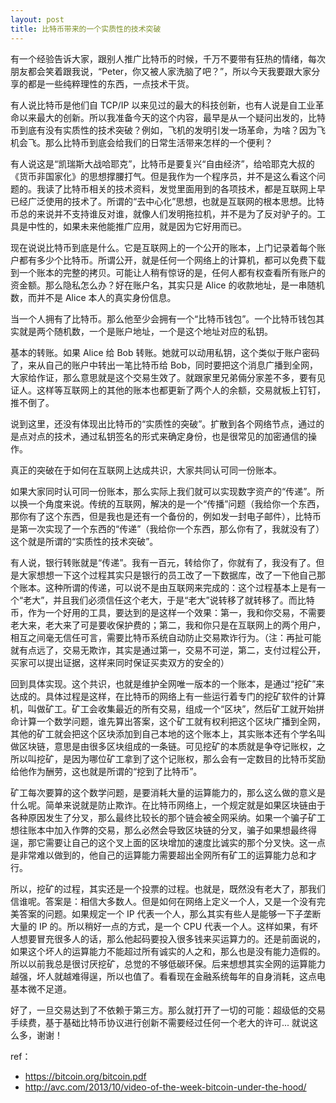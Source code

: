 ```yaml
---
layout: post
title: 比特币带来的一个实质性的技术突破
---
```

有一个经验告诉大家，跟别人推广比特币的时候，千万不要带有狂热的情绪，每次朋友都会笑着跟我说，“Peter，你又被人家洗脑了吧？”，所以今天我要跟大家分享的都是一些纯粹理性的东西，一点技术干货。

有人说比特币是他们自 TCP/IP 以来见过的最大的科技创新，也有人说是自工业革命以来最大的创新。所以我准备今天的这个内容，最早是从一个疑问出发的，比特币到底有没有实质性的技术突破？例如，飞机的发明引发一场革命，为啥？因为飞机会飞。那么比特币到底会给我们的日常生活带来怎样的一个便利？

有人说这是“凯瑞斯大战哈耶克”，比特币是要复兴“自由经济”，给哈耶克大叔的《货币非国家化》的思想撑腰打气。但是我作为一个程序员，并不是这么看这个问题的。我读了比特币相关的技术资料，发觉里面用到的各项技术，都是互联网上早已经广泛使用的技术了。所谓的“去中心化”思想，也就是互联网的根本思想。比特币总的来说并不支持谁反对谁，就像人们发明拖拉机，并不是为了反对驴子的。工具是中性的，如果未来他能推广应用，就是因为它好用而已。

现在说说比特币到底是什么。它是互联网上的一个公开的账本，上门记录着每个账户都有多少个比特币。所谓公开，就是任何一个网络上的计算机，都可以免费下载到一个账本的完整的拷贝。可能让人稍有惊讶的是，任何人都有权查看所有账户的资金额。那么隐私怎么办？好在账户名，其实只是
Alice 的收款地址，是一串随机数，而并不是 Alice 本人的真实身份信息。

当一个人拥有了比特币。那么他至少会拥有一个“比特币钱包”。一个比特币钱包其实就是两个随机数，一个是账户地址，一个是这个地址对应的私钥。

基本的转账。如果 Alice 给 Bob 转账。她就可以动用私钥，这个类似于账户密码了，来从自己的账户中转出一笔比特币给 Bob，同时要把这个消息广播到全网，大家给作证，那么意思就是这个交易生效了。就跟家里兄弟倆分家差不多，要有见证人。这样等互联网上的其他的账本也都更新了两个人的余额，交易就板上钉钉，推不倒了。

说到这里，还没有体现出比特币的“实质性的突破”。扩散到各个网络节点，通过的是点对点的技术，通过私钥签名的形式来确定身份，也是很常见的加密通信的操作。

真正的突破在于如何在互联网上达成共识，大家共同认可同一份账本。

如果大家同时认可同一份账本，那么实际上我们就可以实现数字资产的“传递”。所以换一个角度来说。传统的互联网，解决的是一个“传播”问题（我给你一个东西，那你有了这个东西，但是我也是还有一个备份的，例如发一封电子邮件），比特币是第一次实现了一个东西的“传递”（我给你一个东西，那么你有了，我就没有了）这个就是所谓的“实质性的技术突破”。

有人说，银行转账就是“传递”。我有一百元，转给你了，你就有了，我没有了。但是大家想想一下这个过程其实只是银行的员工改了一下数据库，改了一下他自己那个账本。这种所谓的传递，可以说不是由互联网来完成的：这个过程基本上是有一个“老大”，并且我们必须信任这个老大，于是“老大”说转移了就转移了。而比特币，作为一个好用的工具，要达到的是这样一个效果：第一，我和你交易，不需要老大来，老大来了可是要收保护费的；第二，我和你只是在互联网上的两个用户，相互之间毫无信任可言，需要比特币系统自动防止交易欺诈行为。（注：再扯可能就有点远了，交易无欺诈，其实是通过第一，交易不可逆，第二，支付过程公开，买家可以提出证据，这样来同时保证买卖双方的安全的）

回到具体实现。这个共识，也就是维护全网唯一版本的一个账本，是通过“挖矿”来达成的。具体过程是这样，在比特币的网络上有一些运行着专门的挖矿软件的计算机，叫做矿工。矿工会收集最近的所有交易，组成一个“区块”，然后矿工就开始拼命计算一个数学问题，谁先算出答案，这个矿工就有权利把这个区块广播到全网，其他的矿工就会把这个区块添加到自己本地的这个账本上，其实账本还有个学名叫做区块链，意思是由很多区块组成的一条链。可见挖矿的本质就是争夺记账权，之所以叫挖矿，是因为哪位矿工拿到了这个记账权，那么会有一定数目的比特币奖励给他作为酬劳，这也就是所谓的“挖到了比特币”。

矿工每次要算的这个数学问题，是要消耗大量的运算能力的，那么这么做的意义是什么呢。简单来说就是防止欺诈。在比特币网络上，一个规定就是如果区块链由于各种原因发生了分叉，那么最终比较长的那个链会被全网采纳。如果一个骗子矿工想往账本中加入作弊的交易，那么必然会导致区块链的分叉，骗子如果想最终得逞，那它需要让自己的这个叉上面的区块增加的速度比诚实的那个分叉快。这一点是非常难以做到的，他自己的运算能力需要超出全网所有矿工的运算能力总和才行。

所以，挖矿的过程，其实还是一个投票的过程。也就是，既然没有老大了，那我们信谁呢。答案是：相信大多数人。但是如何在网络上定义一个人，又是一个没有完美答案的问题。如果规定一个 IP 代表一个人，那么其实有些人是能够一下子垄断大量的 IP 的。所以稍好一点的方式，是一个 CPU 代表一个人。这样如果，有坏人想要冒充很多人的话，那么他起码要投入很多钱来买运算力的。还是前面说的，如果这个坏人的运算能力不能超过所有诚实的人之和，那么也是没有能力造假的。所以以前我总是很讨厌挖矿，总觉的不够低碳环保。后来想想其实全网的运算能力越强，坏人就越难得逞，所以也值了。看看现在金融系统每年的自身消耗，这点电基本微不足道。

好了，一旦交易达到了不依赖于第三方。那么就打开了一切的可能：超级低的交易手续费，基于基础比特币协议进行创新不需要经过任何一个老大的许可...
就说这么多，谢谢！

ref：
- https://bitcoin.org/bitcoin.pdf
- http://avc.com/2013/10/video-of-the-week-bitcoin-under-the-hood/
